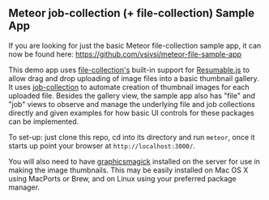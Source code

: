 ## Meteor job-collection (+ file-collection) Sample App

If you are looking for just the basic Meteor file-collection sample app, it can now be found here: https://github.com/vsivsi/meteor-file-sample-app

This demo app uses [file-collection's](https://atmospherejs.com/vsivsi/file-collection) built-in support for [Resumable.js](http://www.resumablejs.com/) to allow drag and drop uploading of image files into a basic thumbnail gallery. It uses [job-collection](https://atmospherejs.com/vsivsi/job-collection) to automate creation of thumbnail images for each uploaded file. Besides the gallery view, the sample app also has "file" and "job" views to observe and manage the underlying file and job collections directly and given examples for how basic UI controls for these packages can be implemented.

To set-up: just clone this repo, cd into its directory and run `meteor`, once it starts up point your browser at `http://localhost:3000/`.

You will also need to have [graphicsmagick](http://www.graphicsmagick.org/) installed on the server for use in making the image thumbnails. This may be easily installed on Mac OS X using MacPorts or Brew, and on Linux using your preferred package manager.
